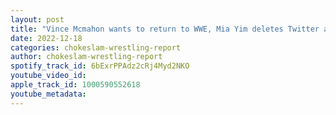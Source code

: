 ```yaml
---
layout: post
title: "Vince Mcmahon wants to return to WWE, Mia Yim deletes Twitter account, Mandy Rose fired?? House of Glory Revelations review plus more!"
date: 2022-12-18
categories: chokeslam-wrestling-report
author: chokeslam-wrestling-report
spotify_track_id: 6bExrPPAdz2cRj4Myd2NKO
youtube_video_id: 
apple_track_id: 1000590552618
youtube_metadata: 
---
```

